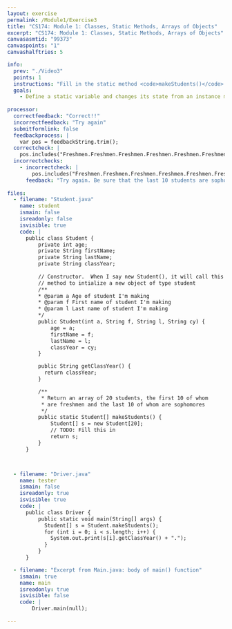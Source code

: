 ```yaml
---
layout: exercise
permalink: /Module1/Exercise3
title: "CS174: Module 1: Classes, Static Methods, Arrays of Objects"
excerpt: "CS174: Module 1: Classes, Static Methods, Arrays of Objects"
canvasasmtid: "99373"
canvaspoints: "1"
canvashalftries: 5

info:
  prev: "./Video3"
  points: 1
  instructions: "Fill in the static method <code>makeStudents()</code> to return an array of 20 students, the first 10 of whom are freshmen, and the last 10 of whom are sophomores.  It does not matter what their age or name is, so you can pass anything you want for those fields in the constructor."
  goals:
    - Define a static variable and changes its state from an instance method
    
processor:  
  correctfeedback: "Correct!!" 
  incorrectfeedback: "Try again"
  submitformlink: false
  feedbackprocess: | 
    var pos = feedbackString.trim();
  correctcheck: |
    pos.includes("Freshmen.Freshmen.Freshmen.Freshmen.Freshmen.Freshmen.Freshmen.Freshmen.Freshmen.Freshmen.Sophomore.Sophomore.Sophomore.Sophomore.Sophomore.Sophomore.Sophomore.Sophomore.Sophomore.Sophomore")
  incorrectchecks:
    - incorrectcheck: |
        pos.includes("Freshmen.Freshmen.Freshmen.Freshmen.Freshmen.Freshmen.Freshmen.Freshmen.Freshmen.Freshmen.Freshmen.Freshmen.Freshmen.Freshmen.")
      feedback: "Try again. Be sure that the last 10 students are sophomores."
 
files:
  - filename: "Student.java"
    name: student
    ismain: false
    isreadonly: false
    isvisible: true
    code: | 
      public class Student {
          private int age;
          private String firstName;
          private String lastName;
          private String classYear;
          
          // Constructor.  When I say new Student(), it will call this
          // method to intialize a new object of type student
          /**
          * @param a Age of student I'm making
          * @param f First name of student I'm making
          * @param l Last name of student I'm making
          */
          public Student(int a, String f, String l, String cy) {
              age = a;
              firstName = f;
              lastName = l;
              classYear = cy;
          }

          public String getClassYear() {
            return classYear;
          }

          /**
           * Return an array of 20 students, the first 10 of whom
           * are freshmen and the last 10 of whom are sophomores
           */
          public static Student[] makeStudents() {
              Student[] s = new Student[20];
              // TODO: Fill this in
              return s;
          }
      }



  - filename: "Driver.java"
    name: tester
    ismain: false
    isreadonly: true
    isvisible: true
    code: | 
      public class Driver {
          public static void main(String[] args) {
            Student[] s = Student.makeStudents();
            for (int i = 0; i < s.length; i++) {
              System.out.print(s[i].getClassYear() + ".");
            }
          }
      }  

  - filename: "Excerpt from Main.java: body of main() function"
    ismain: true
    name: main
    isreadonly: true
    isvisible: false
    code: |
        Driver.main(null);
        
---
```

